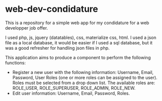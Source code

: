 # web-dev-condidature
This is a repository for a simple web app for my condidature for a web developper job offer.

I used php, js, jquery (datatables), css, materialize css, html.
I used a json file as a local database, it would be easier if I used a sql database, but it was a good refresher for handling json files in php.

This application aims to produce a component to perform the following functions:
- Register a new user with the following information: Username, Email, Password, User Roles (one or more roles can be assigned to the user). Roles must be selected from a drop down list. The available roles are: ROLE_USER, ROLE_SUPERUSER, ROLE_ADMIN, ROLE_NEW.
- Edit user information: Username, Email, Password, Roles.
